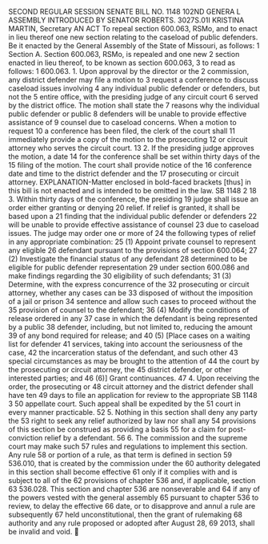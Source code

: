 SECOND REGULAR SESSION
SENATE BILL NO. 1148
102ND GENERA L ASSEMBLY
INTRODUCED BY SENATOR ROBERTS.
3027S.01I KRISTINA MARTIN, Secretary
AN ACT
To repeal section 600.063, RSMo, and to enact in lieu thereof one new section relating to the
caseload of public defenders.
Be it enacted by the General Assembly of the State of Missouri, as follows:
1 Section A. Section 600.063, RSMo, is repealed and one new
2 section enacted in lieu thereof, to be known as section 600.063,
3 to read as follows:
1 600.063. 1. Upon approval by the director or the
2 commission, any district defender may file a motion to
3 request a conference to discuss caseload issues involving
4 any individual public defender or defenders, but not the
5 entire office, with the presiding judge of any circuit court
6 served by the district office. The motion shall state the
7 reasons why the individual public defender or public
8 defenders will be unable to provide effective assistance of
9 counsel due to caseload concerns. When a motion to request
10 a conference has been filed, the clerk of the court shall
11 immediately provide a copy of the motion to the prosecuting
12 or circuit attorney who serves the circuit court.
13 2. If the presiding judge approves the motion, a date
14 for the conference shall be set within thirty days of the
15 filing of the motion. The court shall provide notice of the
16 conference date and time to the district defender and the
17 prosecuting or circuit attorney.
EXPLANATION-Matter enclosed in bold-faced brackets [thus] in this bill is not enacted
and is intended to be omitted in the law.
SB 1148 2
18 3. Within thirty days of the conference, the presiding
19 judge shall issue an order either granting or denying
20 relief. If relief is granted, it shall be based upon a
21 finding that the individual public defender or defenders
22 will be unable to provide effective assistance of counsel
23 due to caseload issues. The judge may order one or more of
24 the following types of relief in any appropriate combination:
25 (1) Appoint private counsel to represent any eligible
26 defendant pursuant to the provisions of section 600.064;
27 (2) Investigate the financial status of any defendant
28 determined to be eligible for public defender representation
29 under section 600.086 and make findings regarding the
30 eligibility of such defendants;
31 (3) Determine, with the express concurrence of the
32 prosecuting or circuit attorney, whether any cases can be
33 disposed of without the imposition of a jail or prison
34 sentence and allow such cases to proceed without the
35 provision of counsel to the defendant;
36 (4) Modify the conditions of release ordered in any
37 case in which the defendant is being represented by a public
38 defender, including, but not limited to, reducing the amount
39 of any bond required for release; and
40 (5) [Place cases on a waiting list for defender
41 services, taking into account the seriousness of the case,
42 the incarceration status of the defendant, and such other
43 special circumstances as may be brought to the attention of
44 the court by the prosecuting or circuit attorney, the
45 district defender, or other interested parties; and
46 (6)] Grant continuances.
47 4. Upon receiving the order, the prosecuting or
48 circuit attorney and the district defender shall have ten
49 days to file an application for review to the appropriate
SB 1148 3
50 appellate court. Such appeal shall be expedited by the
51 court in every manner practicable.
52 5. Nothing in this section shall deny any party the
53 right to seek any relief authorized by law nor shall any
54 provisions of this section be construed as providing a basis
55 for a claim for post-conviction relief by a defendant.
56 6. The commission and the supreme court may make such
57 rules and regulations to implement this section. Any rule
58 or portion of a rule, as that term is defined in section
59 536.010, that is created by the commission under the
60 authority delegated in this section shall become effective
61 only if it complies with and is subject to all of the
62 provisions of chapter 536 and, if applicable, section
63 536.028. This section and chapter 536 are nonseverable and
64 if any of the powers vested with the general assembly
65 pursuant to chapter 536 to review, to delay the effective
66 date, or to disapprove and annul a rule are subsequently
67 held unconstitutional, then the grant of rulemaking
68 authority and any rule proposed or adopted after August 28,
69 2013, shall be invalid and void.
